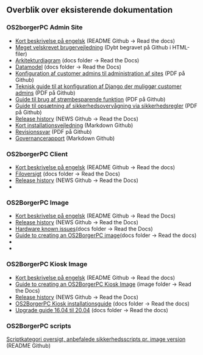 ## Overblik over eksisterende dokumentation

### OS2borgerPC Admin Site
- [Kort beskrivelse på engelsk](https://github.com/OS2borgerPC/os2borgerpc-admin-site/blob/master/README.rst) (README Github -> Read the docs)
- [Meget velskrevet brugervejledning](https://github.com/OS2borgerPC/os2borgerpc-admin-site/tree/master/admin_site/templates/documentation) (Dybt begravet på Github i HTML-filer)
- [Arkitekturdiagram](https://os2borgerpc-admin.readthedocs.io/en/latest/dev.html#architectural-diagram) (docs folder -> Read the Docs)
- [Datamodel](https://os2borgerpc-admin.readthedocs.io/en/latest/dev.html#models-database-visualized) (docs folder -> Read the Docs)
- [Konfiguration af customer admins til administration af sites](https://github.com/OS2borgerPC/admin-site/raw/development/admin_site/static/docs/configuring_customer_admins.pdf) (PDF på Github)
- [Teknisk guide til at konfiguration af Django der muliggør customer admins](https://github.com/OS2borgerPC/os2borgerpc-admin-site/blob/master/admin_site/static/docs/configuring_customer_admins.pdf) (PDF på Github)
- [Guide til brug af strømbesparende funktion](https://github.com/OS2borgerPC/os2borgerpc-admin-site/blob/master/admin_site/static/docs/Guide_til_brug_af_str%C3%B8mbesparingsfunktioner.pdf) (PDF på Github)
- [Guide til opsætning af sikkerhedsovervågning via sikkerhedsregler](https://github.com/OS2borgerPC/os2borgerpc-admin-site/blob/master/admin_site/static/docs/OS2BorgerPC-sikkerhedsoverv%C3%A5gning.pdf) (PDF på Github)
- [Release history](https://os2borgerpc-admin.readthedocs.io/en/latest/news.html) (NEWS Github -> Read the Docs)
- [Kort installationsvejledning](https://github.com/OS2borgerPC/os2borgerpc-admin-site/blob/master/admin_site/INSTALL) (Markdown Github)
- [Revisionssvar](https://github.com/OS2borgerPC/os2borgerpc-admin-site/blob/master/admin_site/static/docs/Audit_doc_da.pdf) (PDF på Github)
- [Governancerapport](https://github.com/OS2borgerPC/os2borgerpc-admin-site/blob/master/Governancerapport.md) (Markdown Github)

### OS2borgerPC Client
- [Kort beskrivelse på engelsk](https://github.com/OS2borgerPC/os2borgerpc-client/blob/master/README.rst) (README Github -> Read the docs)
- [Filoversigt](https://github.com/OS2borgerPC/os2borgerpc-client/blob/master/docs/source/dev.rst) (docs folder -> Read the Docs)
- [Release history](https://github.com/OS2borgerPC/os2borgerpc-client/blob/master/NEWS.rst) (NEWS Github -> Read the Docs)
- 
### OS2BorgerPC Image 
- [Kort beskrivelse på engelsk](https://github.com/OS2borgerPC/os2borgerpc-image/blob/master/README.rst) (README Github -> Read the Docs)
- [Release history](https://github.com/OS2borgerPC/os2borgerpc-image/blob/master/NEWS.rst) (NEWS Github -> Read the Docs)
- [Hardware known issues](https://github.com/OS2borgerPC/os2borgerpc-image/blob/master/docs/source/hardware_known_issues.rst)(docs folder -> Read the Docs)
- [Guide to creating an OS2BorgerPC image](https://github.com/OS2borgerPC/os2borgerpc-image/blob/master/docs/source/dev.rst)(docs folder -> Read the docs)
- 
- 
### OS2BorgerPC Kiosk Image
- [Kort beskrivelse på engelsk](https://github.com/OS2borgerPC/os2borgerpc-kiosk-image/blob/master/README.rst) (README Github -> Read the docs)
- [Guide to creating an OS2BorgerPC Kiosk Image](https://github.com/OS2borgerPC/os2borgerpc-kiosk-image/blob/master/image/README.rst) (image folder -> Read the Docs) 
- [Release history](https://github.com/OS2borgerPC/os2borgerpc-kiosk-image/blob/master/NEWS.rst) (NEWS Github -> Read the Docs)
- [OS2BorgerPC Kiosk installationsguide](https://github.com/OS2borgerPC/os2borgerpc-kiosk-image/blob/master/docs/source/dev.rst) (docs folder -> Read the docs)
- [Upgrade guide 16.04 til 20.04](https://github.com/OS2borgerPC/os2borgerpc-kiosk-image/blob/master/docs/upgrade.rst) (docs folder -> Read the docs)

### OS2BorgerPC scripts
[Scriptkategori oversigt, anbefalede sikkerhedsscripts pr. image version](https://github.com/OS2borgerPC/os2borgerpc-scripts) (README Github)






